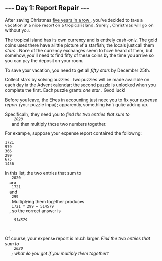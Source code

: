 <article class="day-desc">
 <h2>
  --- Day 1: Report Repair ---
 </h2>
 <p>
  After saving Christmas
  <a href="/events">
   five years in a row
  </a>
  , you've decided to take a vacation at a nice resort on a tropical island.
  <span title="WHAT COULD GO WRONG">
   Surely
  </span>
  , Christmas will go on without you.
 </p>
 <p>
  The tropical island has its own currency and is entirely cash-only.  The gold coins used there have a little picture of a starfish; the locals just call them
  <em class="star">
   stars
  </em>
  . None of the currency exchanges seem to have heard of them, but somehow, you'll need to find fifty of these coins by the time you arrive so you can pay the deposit on your room.
 </p>
 <p>
  To save your vacation, you need to get all
  <em class="star">
   fifty stars
  </em>
  by December 25th.
 </p>
 <p>
  Collect stars by solving puzzles.  Two puzzles will be made available on each day in the Advent calendar; the second puzzle is unlocked when you complete the first.  Each puzzle grants
  <em class="star">
   one star
  </em>
  . Good luck!
 </p>
 <p>
  Before you leave, the Elves in accounting just need you to fix your
  <em>
   expense report
  </em>
  (your puzzle input); apparently, something isn't quite adding up.
 </p>
 <p>
  Specifically, they need you to
  <em>
   find the two entries that sum to
   <code>
    2020
   </code>
  </em>
  and then multiply those two numbers together.
 </p>
 <p>
  For example, suppose your expense report contained the following:
 </p>
 <pre><code>1721
979
366
299
675
1456
</code></pre>
 <p>
  In this list, the two entries that sum to
  <code>
   2020
  </code>
  are
  <code>
   1721
  </code>
  and
  <code>
   299
  </code>
  . Multiplying them together produces
  <code>
   1721 * 299 = 514579
  </code>
  , so the correct answer is
  <code>
   <em>
    514579
   </em>
  </code>
  .
 </p>
 <p>
  Of course, your expense report is much larger.
  <em>
   Find the two entries that sum to
   <code>
    2020
   </code>
   ; what do you get if you multiply them together?
  </em>
 </p>
</article>
